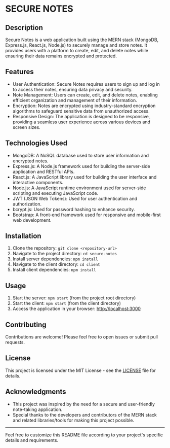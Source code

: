 # SECURE NOTES

## Description
Secure Notes is a web application built using the MERN stack (MongoDB, Express.js, React.js, Node.js) to securely manage and store notes. It provides users with a platform to create, edit, and delete notes while ensuring their data remains encrypted and protected.

## Features
- User Authentication: Secure Notes requires users to sign up and log in to access their notes, ensuring data privacy and security.
- Note Management: Users can create, edit, and delete notes, enabling efficient organization and management of their information.
- Encryption: Notes are encrypted using industry-standard encryption algorithms to safeguard sensitive data from unauthorized access.
- Responsive Design: The application is designed to be responsive, providing a seamless user experience across various devices and screen sizes.

## Technologies Used
- MongoDB: A NoSQL database used to store user information and encrypted notes.
- Express.js: A Node.js framework used for building the server-side application and RESTful APIs.
- React.js: A JavaScript library used for building the user interface and interactive components.
- Node.js: A JavaScript runtime environment used for server-side scripting and executing JavaScript code.
- JWT (JSON Web Tokens): Used for user authentication and authorization.
- bcrypt.js: Used for password hashing to enhance security.
- Bootstrap: A front-end framework used for responsive and mobile-first web development.

## Installation
1. Clone the repository: `git clone <repository-url>`
2. Navigate to the project directory: `cd secure-notes`
3. Install server dependencies: `npm install`
4. Navigate to the client directory: `cd client`
5. Install client dependencies: `npm install`

## Usage
1. Start the server: `npm start` (from the project root directory)
2. Start the client: `npm start` (from the client directory)
3. Access the application in your browser: [http://localhost:3000](http://localhost:3000)

## Contributing
Contributions are welcome! Please feel free to open issues or submit pull requests.

## License
This project is licensed under the MIT License - see the [LICENSE](LICENSE) file for details.

## Acknowledgments
- This project was inspired by the need for a secure and user-friendly note-taking application.
- Special thanks to the developers and contributors of the MERN stack and related libraries/tools for making this project possible.

---

Feel free to customize this README file according to your project's specific details and requirements.
